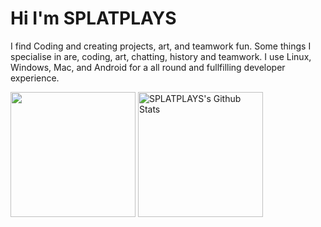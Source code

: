 # Hi I'm SPLATPLAYS
I find Coding and creating projects, art, and teamwork fun. Some things I specialise in are, coding, art, chatting, history and teamwork. I use Linux, Windows, Mac, and Android for a all round and fullfilling developer experience.

<img align="center" height="200px" src="https://github-readme-stats.vercel.app/api/top-langs/?username=SPLATPLAYS&langs_count=6&theme=dark&layout=compact" />
<img align="center" height="200px" src="https://github-readme-stats-git-masterrstaa-rickstaa.vercel.app/api?username=SPLATPLAYS&show_icons=true&count_private=true&include_all_commits=true&line_height=25&theme=dark" alt="SPLATPLAYS's Github Stats" />
</p>
</p>
</section> 

<!--
**SPLATPLAYS/SPLATPLAYS** is a ✨ _special_ ✨ repository because its `README.md` (this file) appears on your GitHub profile.

Here are some ideas to get you started:

- 🔭 I’m currently working on ...
- 🌱 I’m currently learning ...
- 👯 I’m looking to collaborate on ...
- 🤔 I’m looking for help with ...
- 💬 Ask me about ...
- 📫 How to reach me: ...
- 😄 Pronouns: ...
- ⚡ Fun fact: ...
-->
